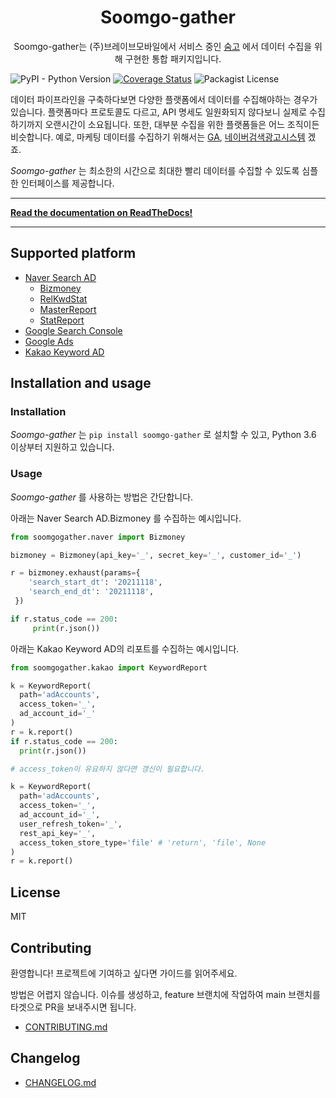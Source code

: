 <p align="center">
  <h1 align="center">Soomgo-gather</h1>
  <p align="center">Soomgo-gather는 (주)브레이브모바일에서 서비스 중인 <a href="https://soomgo.com/", target="_blank">숨고</a>
  에서 데이터 수집을 위해 구현한 통합 패키지입니다.</p> 
</p>

![PyPI - Python Version](https://img.shields.io/badge/python->=3.6-blue)
[![Coverage Status](https://coveralls.io/repos/github/Soomgo-Platform/soomgo-gather/badge.svg?branch=main)](https://coveralls.io/github/Soomgo-Platform/soomgo-gather?branch=main)
![Packagist License](https://img.shields.io/badge/license-MIT-green)

[comment]: <> (Soomgo-gather는 soomgo에서 데이터 수집을 위해 만든 외부 API 호출 통합 패키지이다.)

[comment]: <> (데이터 수집대상은 Naver SearchAd, Google Ads, Appsflyer 등이 포함될 예정이다.)

데이터 파이프라인을 구축하다보면 다양한 플랫폼에서 데이터를 수집해야하는 경우가 있습니다. 플랫폼마다 프로토콜도 다르고, API 명세도 일원화되지 않다보니 실제로 수집하기까지 오랜시간이 소요됩니다. 
또한, 대부분 수집을 위한 플랫폼들은 어느 조직이든 비슷합니다. 예로, 마케팅 데이터를 수집하기 위해서는 [GA](https://analytics.google.com/analytics/web/), 
[네이버검색광고시스템](https://searchad.naver.com/) 겠죠.

_Soomgo-gather_ 는 최소한의 시간으로 최대한 빨리 데이터를 수집할 수 있도록 심플한 인터페이스를 제공합니다.

---

**[Read the documentation on ReadTheDocs!](https://soomgo-gather.readthedocs.io/ko/latest/)**

---

## Supported platform

* [Naver Search AD](https://searchad.naver.com/)
    * [Bizmoney](https://naver.github.io/searchad-apidoc/#/tags/Bizmoney)  
    * [RelKwdStat](https://naver.github.io/searchad-apidoc/#/tags/RelKwdStat)
    * [MasterReport](https://naver.github.io/searchad-apidoc/#/tags/MasterReport)
    * [StatReport](https://naver.github.io/searchad-apidoc/#/tags/StatReport)
* [Google Search Console](https://search.google.com/search-console/about)
* [Google Ads](https://developers.google.com/google-ads/api/reference/rpc/v9/SearchGoogleAdsStreamRequest)
* [Kakao Keyword AD](https://developers.kakao.com/docs/latest/ko/keyword-ad/common)

## Installation and usage

### Installation

_Soomgo-gather_ 는 `pip install soomgo-gather` 로 설치할 수 있고, Python 3.6 이상부터 지원하고 있습니다. 

### Usage

_Soomgo-gather_ 를 사용하는 방법은 간단합니다.

아래는 Naver Search AD.Bizmoney 를 수집하는 예시입니다.

```python
from soomgogather.naver import Bizmoney

bizmoney = Bizmoney(api_key='_', secret_key='_', customer_id='_')

r = bizmoney.exhaust(params={
    'search_start_dt': '20211118',
    'search_end_dt': '20211118',
 })

if r.status_code == 200:
     print(r.json())
```

아래는 Kakao Keyword AD의 리포트를 수집하는 예시입니다.
```python
from soomgogather.kakao import KeywordReport

k = KeywordReport(
  path='adAccounts',
  access_token='_',
  ad_account_id='_'
)
r = k.report()
if r.status_code == 200:
  print(r.json())

# access_token이 유요하지 않다면 갱신이 필요합니다.

k = KeywordReport(
  path='adAccounts',
  access_token='_',
  ad_account_id='_',
  user_refresh_token='_',
  rest_api_key='_',
  access_token_store_type='file' # 'return', 'file', None
)
r = k.report()
```


## License

MIT

## Contributing

환영합니다! 프로젝트에 기여하고 싶다면 가이드를 읽어주세요.

방법은 어렵지 않습니다. 이슈를 생성하고, feature 브랜치에 작업하여 main 브랜치를 타겟으로 PR을 보내주시면 됩니다.

- [CONTRIBUTING.md](./CONTRIBUTING.md)

## Changelog

- [CHANGELOG.md](./CHANGELOG.md)


